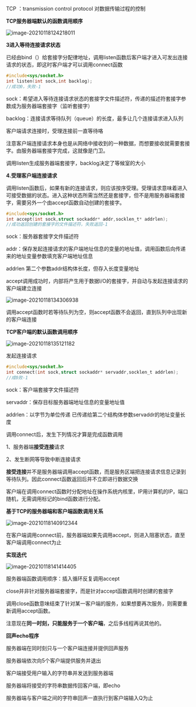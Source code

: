 TCP ：transmission control protocol 对数据传输过程的控制

**TCP服务器端默认的函数调用顺序**

![image-20210118124218011](C:\Users\55018\AppData\Roaming\Typora\typora-user-images\image-20210118124218011.png)

**3进入等待连接请求状态**

已经由bind（）给套接字分配律地址，调用listen函数后客户端才进入可发出连接请求的状态，即这时客户端才可以调用connect函数

```c
#include<sys/socket.h>
int listen(int sock,int backlog);
//成功0，失败-1
```

sock：希望进入等待连接请求状态的套接字文件描述符，传递的描述符套接字参数成为服务器端套接字（监听套接字）

backlog：连接请求等待队列（queue）的长度，最多让几个连接请求进入队列



客户端请求连接时，受理连接前一直等待咯

注意客户端连接请求本身也是从网络中接收到的一种数据，而想要接收就需要套接字。由服务器端套接字完成，这就像是门卫。



调用listen生成服务器端套接字，backlog决定了等候室的大小



**4.受理客户端连接请求**

调用listen函数后，如果有新的连接请求，则应该按序受理。受理请求意味着进入可接受数据的状态。进入这种状态所需当然还是套接字，但不是用服务器端套接字，需要另外一个由accept函数自动创建的套接字。

```c
#include<sys/socket.h>
int accept(int sock,struct sockaddr* addr,socklen_t* addrlen);
//成功返回创建的套接字的文件描述符，失败返回-1
```

sock：服务器套接字文件描述符

addr：保存发起连接请求的客户端地址信息的变量的地址值，调用函数后向传递来的地址变量参数填充客户端地址信息

addrlen 第二个参数addr结构体长度，但存入长度变量地址

accept调用成功时，内部将产生用于数据I/O的套接字，并自动与发起连接请求的客户端建立连接

![image-20210118134306938](C:\Users\55018\AppData\Roaming\Typora\typora-user-images\image-20210118134306938.png)

调用accept函数时若等待队列为空，则accept函数不会返回，直到队列中出现新的客户端连接



**TCP客户端的默认函数调用顺序**

![image-20210118135121182](C:\Users\55018\AppData\Roaming\Typora\typora-user-images\image-20210118135121182.png)

发起连接请求

```c
#include<sys/socket.h>
int connect(int sock,struct sockaddr* servaddr,socklen_t addrlen);
//成0败-1
```

sock：客户端套接字文件描述符

servaddr：保存目标服务器端地址信息的变量地址值

addrlen：以字节为单位传递 已传递给第二个结构体参数servaddr的地址变量长度



调用connect后，发生下列情况才算是完成函数调用

1、服务器端**接受连接**请求

2、发生断网等导致中断连接请求



**接受连接**并不是服务器端调用accept函数，而是服务区端把连接请求信息记录到等待队列。因此connect函数返回后并不立即进行数据交换



客户端在调用connect函数时分配地址在操作系统内核里，IP用计算机的IP，端口随机，无需调用标记的bind函数进行分配。



**基于TCP的服务器端和客户端函数调用关系**

![image-20210118140912344](C:\Users\55018\AppData\Roaming\Typora\typora-user-images\image-20210118140912344.png)

在客户端调用connect前，服务器端如果先调用accept，则进入阻塞状态，直至客户端调用connect为止



**实现迭代**

![image-20210118141414405](C:\Users\55018\AppData\Roaming\Typora\typora-user-images\image-20210118141414405.png)

服务器端函数调用顺序：插入循环反复调用accept



close并非针对服务器端套接字，而是针对accept函数调用时创建的套接字

调用close函数意味结束了针对某一客户端的服务，如果想要再次服务，则需要重新调用accept函数。

注意现在**同一时刻，只能服务于一个客户端**，之后多线程再说其他的。



**回声echo程序**

服务器端在同时刻只与一个客户端连接并提供回声服务

服务器端依次向5个客户端提供服务并退出

客户端接受用户输入的字符串并发送到服务器端

服务器端将接受的字符串数据传回客户端，即echo

服务器端与客户端之间的字符串回声一直执行到客户端输入Q为止

